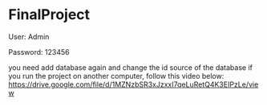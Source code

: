 # FinalProject

User: Admin

Password: 123456

you need add database again and change the id source of the database if you run the project on another computer, follow this video below:
https://drive.google.com/file/d/1MZNzbSR3xJzxxI7qeLuRetQ4K3EIPzLe/view


